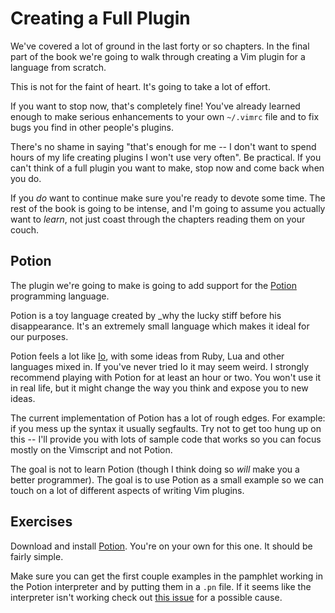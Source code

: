 Creating a Full Plugin
======================

We've covered a lot of ground in the last forty or so chapters.  In the final
part of the book we're going to walk through creating a Vim plugin for
a language from scratch.

This is not for the faint of heart.  It's going to take a lot of effort.

If you want to stop now, that's completely fine!  You've already learned enough
to make serious enhancements to your own `~/.vimrc` file and to fix bugs you
find in other people's plugins.

There's no shame in saying "that's enough for me -- I don't want to spend hours
of my life creating plugins I won't use very often".  Be practical.  If you
can't think of a full plugin you want to make, stop now and come back when you
do.

If you *do* want to continue make sure you're ready to devote some time.  The
rest of the book is going to be intense, and I'm going to assume you actually
want to *learn*, not just coast through the chapters reading them on your couch.

Potion
------

The plugin we're going to make is going to add support for the [Potion][]
programming language.

Potion is a toy language created by \_why the lucky stiff before his
disappearance.  It's an extremely small language which makes it ideal for our
purposes.

Potion feels a lot like [Io][], with some ideas from Ruby, Lua and other
languages mixed in.  If you've never tried Io it may seem weird.  I strongly
recommend playing with Potion for at least an hour or two.  You won't use it in
real life, but it might change the way you think and expose you to new ideas.

The current implementation of Potion has a lot of rough edges.  For example: if
you mess up the syntax it usually segfaults.  Try not to get too hung up on this
-- I'll provide you with lots of sample code that works so you can focus mostly
on the Vimscript and not Potion.

The goal is not to learn Potion (though I think doing so *will* make you
a better programmer).  The goal is to use Potion as a small example so we can
touch on a lot of different aspects of writing Vim plugins.

Exercises
---------

Download and install [Potion][].  You're on your own for this one.  It should be
fairly simple.

Make sure you can get the first couple examples in the pamphlet working in the
Potion interpreter and by putting them in a `.pn` file.  If it seems like the
interpreter isn't working check out [this
issue](https://github.com/fogus/potion/issues/12) for a possible cause.

[Potion]: http://fogus.github.com/potion/index.html
[Io]: http://iolanguage.com/
